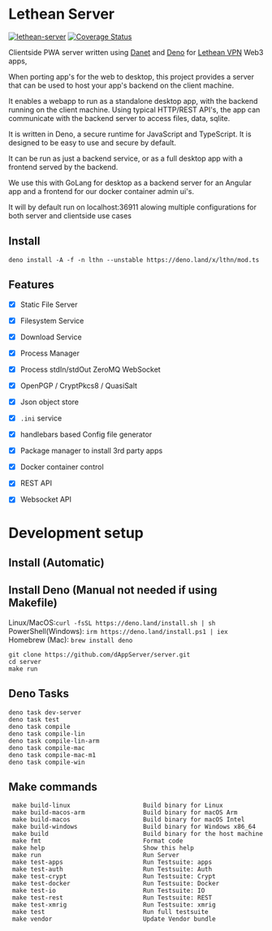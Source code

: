 # Lethean Server
[![lethean-server](https://github.com/dAppServer/server/actions/workflows/compile.yml/badge.svg)](https://github.com/dAppServer/server/actions/workflows/compile.yml)
[![Coverage Status](https://coveralls.io/repos/github/dAppServer/server/badge.svg?branch=main)](https://coveralls.io/github/dAppServer/server?branch=main)

Clientside PWA server written using [Danet](https://danet.land/) and [Deno](https://deno.land/) for [Lethean VPN](https://lt.hn/) Web3 apps, 

When porting app's for the web to desktop, this project provides a server 
that can be used to host your app's backend on the client machine.

It enables a webapp to run as a standalone desktop app, with the backend running on the client machine.
Using typical HTTP/REST API's, the app can communicate with the backend server to access files, data, sqlite.

It is written in Deno, a secure runtime for JavaScript and TypeScript.
It is designed to be easy to use and secure by default.

It can be run as just a backend service, or as a full desktop app with a frontend served by the backend.

We use this with GoLang for desktop as a backend server for an Angular app and a frontend for our docker container admin ui's.

It will by default run on localhost:36911 alowing multiple configurations for both server and clientside use cases

## Install
    
```shell
deno install -A -f -n lthn --unstable https://deno.land/x/lthn/mod.ts
```

## Features

- [x] Static File Server
- [x] Filesystem Service
- [x] Download Service
- [x] Process Manager
- [x] Process stdIn/stdOut ZeroMQ WebSocket
- [x] OpenPGP / CryptPkcs8 / QuasiSalt
- [x] Json object store
- [x] `.ini` service
- [x] handlebars based Config file generator
- [x] Package manager to install 3rd party apps
- [x] Docker container control
- [x] REST API
- [x] Websocket API


# Development setup

## Install (Automatic)



## Install Deno (Manual not needed if using Makefile)

Linux/MacOS:`curl -fsSL https://deno.land/install.sh | sh` \
PowerShell(Windows): `irm https://deno.land/install.ps1 | iex` \
Homebrew (Mac): `brew install deno`

```shell
git clone https://github.com/dAppServer/server.git
cd server
make run
```
## Deno Tasks

```shell
deno task dev-server
deno task test
deno task compile
deno task compile-lin
deno task compile-lin-arm
deno task compile-mac
deno task compile-mac-m1
deno task compile-win

```

## Make commands

```shell
 make build-linux                    Build binary for Linux
 make build-macos-arm                Build binary for macOS Arm
 make build-macos                    Build binary for macOS Intel
 make build-windows                  Build binary for Windows x86_64
 make build                          Build binary for the host machine
 make fmt                            Format code
 make help                           Show this help
 make run                            Run Server
 make test-apps                      Run Testsuite: apps
 make test-auth                      Run Testsuite: Auth
 make test-crypt                     Run Testsuite: Crypt
 make test-docker                    Run Testsuite: Docker
 make test-io                        Run Testsuite: IO
 make test-rest                      Run Testsuite: REST
 make test-xmrig                     Run Testsuite: xmrig
 make test                           Run full testsuite
 make vendor                         Update Vendor bundle
```
